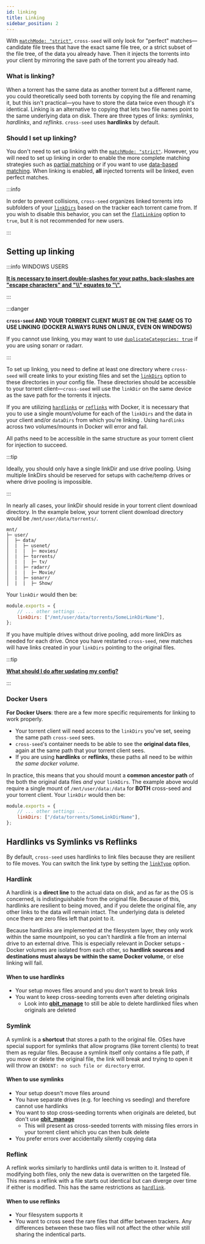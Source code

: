 ```yaml
---
id: linking
title: Linking
sidebar_position: 2
---
```


With [`matchMode: "strict"`](../basics/options.md#matchmode), `cross-seed` will
only look for "perfect" matches—candidate file trees that have the exact same file tree,
or a strict subset of the file tree, of the data you already have. Then it injects
the torrents into your client by mirroring the save path of the torrent you already had.

### What is linking?

When a torrent has the same data as another torrent but a different name, you
could theoretically seed both torrents by copying the file and renaming it, but
this isn't practical—you have to store the data twice even though it's
identical. Linking is an alternative to copying that lets two file names point
to the same underlying data on disk. There are three types of links: _symlinks_,
_hardlinks_, and _reflinks_. `cross-seed` uses **hardlinks** by default.

### Should I set up linking?

You don't need to set up linking with the [`matchMode: "strict"`](../basics/options.md#matchmode).
However, you will need to set up linking in order to enable the more complete matching
strategies such as [partial matching](partial-matching.md) or if you want to use
[data-based matching](data-based-matching.md). When linking is enabled, **all**
injected torrents will be linked, even perfect matches.

:::info

In order to prevent collisions, `cross-seed` organizes linked torrents into
subfolders of your [`linkDirs`](../basics/options.md#linkdirs) based on the
tracker each torrent came from. If you wish to disable this behavior, you can
set the [`flatLinking`](../basics/options.md#flatlinking) option to `true`, but
it is not recommended for new users.

:::

## Setting up linking

:::info WINDOWS USERS

[**It is necessary to insert double-slashes for your paths, back-slashes are "escape characters" and "\\\\" equates to "\\".**](../basics/faq-troubleshooting.md#windows-paths)

:::

:::danger

**`cross-seed` AND YOUR TORRENT CLIENT MUST BE ON THE _SAME_ OS TO USE LINKING**
**(DOCKER ALWAYS RUNS ON LINUX, EVEN ON WINDOWS)**

If you cannot use linking, you may want to use
[`duplicateCategories: true`](../basics/options.md#duplicatecategories) if you are using
sonarr or radarr.

:::

To set up linking, you need to define at least one directory where `cross-seed` will create
links to your existing files and set the
[`linkDirs`](../basics/options.md#linkdirs) option to these directories in your
config file. These directories should be accessible to your torrent
client—`cross-seed` will use the `linkDir` on the same device as the save path
for the torrents it injects.

If you are utilizing [`hardlinks`](#hardlink) or [`reflinks`](#reflink) with Docker,
it is necessary that you to use a single mount/volume for each of the `linkDirs` and
the data in your client and/or `dataDirs` from which you're linking . Using
`hardlinks` across two volumes/mounts in Docker will error and fail.

All paths need to be accessible in the same structure as your torrent client for
injection to succeed.

:::tip

Ideally, you should only have a single linkDir and use drive pooling.
Using multiple linkDirs should be reserved for setups with cache/temp drives
or where drive pooling is impossible.

:::

In nearly all cases, your linkDir should reside in your torrent client download
directory. In the example below, your torrent client download directory would be
`/mnt/user/data/torrents/`.

```
mnt/
├─ user/
│  ├─ data/
│  |  ├─ usenet/
│  |  |  ├─ movies/
│  |  ├─ torrents/
│  |  |  ├─ tv/
│  |  ├─ radarr/
│  |  |  ├─ Movie/
│  |  ├─ sonarr/
│  |  |  ├─ Show/
```

Your `linkDir` would then be:

```js
module.exports = {
    // ... other settings ...
    linkDirs: ["/mnt/user/data/torrents/SomeLinkDirName"],
};
```

If you have multiple drives without drive pooling, add more linkDirs as needed
for each drive. Once you have restarted `cross-seed`, new matches will have
links created in your `linkDirs` pointing to the original files.

:::tip

[**What should I do after updating my config?**](../basics/faq-troubleshooting.md#what-should-i-do-after-updating-my-config)

:::

### Docker Users

**For Docker Users**: there are a few more specific requirements for linking to
work properly.

-   Your torrent client will need access to the `linkDirs` you've set, seeing the
    same path `cross-seed` sees.
-   `cross-seed`'s container needs to be able to see the **original data
    files**, again at the same path that your torrent client sees.
-   If you are using **hardlinks** or **reflinks**, these paths all need to be
    _within the same docker volume_.

In practice, this means that you should mount a **common ancestor path** of the
both the original data files _and_ your `linkDirs`. The example above would
require a single mount of `/mnt/user/data:/data` for **BOTH** cross-seed and your
torrent client. Your `linkDir` would then be:

```js
module.exports = {
    // ... other settings ...
    linkDirs: ["/data/torrents/SomeLinkDirName"],
};
```

## Hardlinks vs Symlinks vs Reflinks

By default, `cross-seed` uses hardlinks to link files because they are resilient
to file moves. You can switch the link type by setting the
[`linkType`](../basics/options.md#linktype) option.

### Hardlink

A hardlink is a **direct line** to the actual data on disk, and as far as the OS
is concerned, is indistinguishable from the original file. Because of this,
hardlinks are resilient to being moved, and if you delete the original file, any
other links to the data will remain intact. The underlying data is deleted once
there are zero files left that point to it.

Because hardlinks are implemented at the filesystem layer, they only work within
the same mountpoint, so you can't hardlink a file from an internal drive to an
external drive. This is especially relevant in Docker setups - Docker volumes
are isolated from each other, so **hardlink sources and destinations must always
be within the same Docker volume**, or else linking will fail.

#### When to use hardlinks

-   Your setup moves files around and you don't want to break links
-   You want to keep cross-seeding torrents even after deleting originals
    -   Look into
        [**qbit_manage**](https://github.com/StuffAnThings/qbit_manage) to still
        be able to delete hardlinked files when originals are deleted

### Symlink

A symlink is a **shortcut** that stores a path to the original file. OSes have
special support for symlinks that allow programs (like torrent clients) to treat
them as regular files. Because a symlink itself only contains a file path, if
you move or delete the original file, the link will break and trying to open it
will throw an `ENOENT: no such file or directory` error.

#### When to use symlinks

-   Your setup doesn't move files around
-   You have separate drives (e.g. for leeching vs seeding) and therefore cannot
    use hardlinks
-   You want to stop cross-seeding torrents when originals are deleted, but
    don't use [**qbit_manage**](https://github.com/StuffAnThings/qbit_manage)
    -   This will present as cross-seeded torrents with missing files errors in
        your torrent client which you can then bulk delete
-   You prefer errors over accidentally silently copying data

### Reflink

A reflink works similarly to hardlinks until data is written to it. Instead of
modifying both files, only the new data is overwritten on the targeted file.
This means a reflink with a file starts out identical but can diverge over time
if either is modified. This has the same restrictions as [`hardlink`](#hardlink).

#### When to use reflinks

-   Your filesystem supports it
-   You want to cross seed the rare files that differ between trackers. Any
    differences between these two files will not affect the other while still sharing
    the indentical parts.
